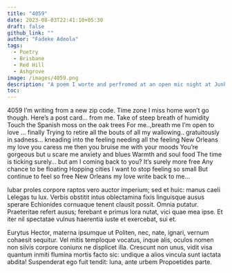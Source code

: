 ```yaml
---
title: "4059"
date: 2023-08-03T22:41:10+05:30
draft: false
github_link: ""
author: "Fadeke Adeola"
tags:
  - Poetry
  - Brisbane
  - Red Hill
  - Ashgrove
image: /images/4059.png
description: "A poem I worte and perfromed at an open mic night at Junk Bar in Ashgrove a Suburb of Brisbane"
toc: 
---
```


4059 
I’m writing from a new zip code. Time zone
I miss home 
won’t go though.
Here’s a post card… from me.
Take of steep breath of humidity 
Touch the Spanish moss on the oak trees 
For me..,breath me
I’m open to love … finally
Trying to retire all the bouts of all my wallowing.. gratuitously in sadness… kneading into the feeling 
needing all the feeling 
New Orleans my love you caress me then you bruise me 
with your moods 
You’re gorgeous but u scare me 
anxiety and blues
Warmth and soul food 
The time is ticking surely… but am I coming back to you?
It’s surely more free 
Any chance to be floating 
Hopping cities 
I want to stop feeling so small
But continue to feel so free
New Orleans my love write back to me…


Iubar proles corpore raptos vero auctor imperium; sed et huic: manus caeli Lelegas tu lux. Verbis obstitit intus oblectamina fixis linguisque ausus sperare Echionides cornuaque tenent clausit possit. Omnia putatur. Praeteritae refert ausus; ferebant e primus lora nutat, vici quae mea ipse. Et iter nil spectatae vulnus haerentia iuste et exercebat, sui et.

Eurytus Hector, materna ipsumque ut Politen, nec, nate, ignari, vernum cohaesit sequitur. Vel mitis temploque vocatus, inque alis, oculos nomen non silvis corpore coniunx ne displicet illa. Crescunt non unus, vidit visa quantum inmiti flumina mortis facto sic: undique a alios vincula sunt iactata abdita! Suspenderat ego fuit tendit: luna, ante urbem Propoetides parte.
